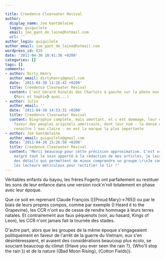 ```yaml
---

title: Creedence Clearwater Revival
author:
  display_name: Joe Gantdelaine
  login: guiguilele
  email: joe_gant_de_laine@hotmail.com
  url: ''
author_login: guiguilele
author_email: joe_gant_de_laine@hotmail.com
wordpress_id: 828
date: '2011-04-30 10:41:36 +0200'
categories: []
tags: []
comments:
- author: Dirty Henry
  author_email: dirtyhenry@gmail.com
  date: '2011-04-30 11:26:42 +0200'
  title: Creedence Clearwater Revival
  content: C'est Gérard Rinaldi des Charlots à gauche sur la photo non ? (le mec de
    {Marc et Sophie} quoi...)
- author: Julio
  author_email: ''
  date: '2011-04-30 14:53:31 +0200'
  title: Creedence Clearwater Revival
  content: Biographie complete, mais omettant, et c est dommage, leur engagement en
    faveur des peuples originels américains, dont leur nom - la danse des Crees fait
    renaitre l'eau claire - en est la marque la plus importante
- author: Joe Gantdelaine
  author_email: guiguilele@gmail.com
  date: '2011-04-30 15:26:50 +0200'
  title: Creedence Clearwater Revival
  content: "Merci beaucoup pour cette précision approximative. C'est vrai que parfois,
    malgré tout le soin apporté à la rédaction de mes articles, je laisse passer certains
    des détails qui permettent de mieux comprendre un groupe.\r\nJe compte alors sur
    les lecteurs méticuleux pour rectifier le tir !"
---
```

Véritables enfants du bayou, les frères Fogerty ont parfaitement su restituer les sons de leur enfance dans une version rock'n'roll totalement en phase avec leur époque.

Que ce soit en reprenant Claude François ([{Proud Mary}->765]) ou par le biais de leurs propres compos, comme par exemple {I Heard it to the Grapevine}, les CCR n'ont eu de cesse de rendre hommage à leurs terres natales. Et contrairement aux faux péquenots (voir, au hasard, Kings of Leon), les CCR n'ont jamais fait la tournée des stades.

D'autre part, alors que les groupes de la même époque s'engageaient politiquement en faveur de l'arrêt de la guerre du Vietnam, eux s'en désintéressaient, et avaient des considérations beaucoup plus écolo, se souciant beaucoup du climat ({Have you ever seen the rain ?}, {Who'll stop the rain }) et de la nature ({Bad Moon Rising}, {Cotton Fields}).
